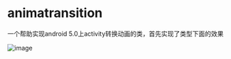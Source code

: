 # animatransition

一个帮助实现android 5.0上activity转换动画的类，首先实现了类型下面的效果

![image](https://github.com/jiangzhenguo/animatransition/animation.gif)

